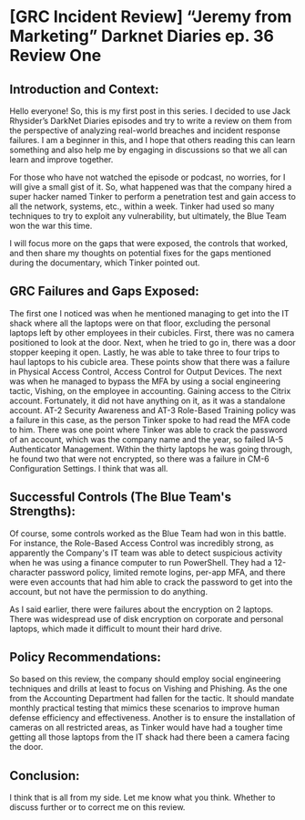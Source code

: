 # [GRC Incident Review] “Jeremy from Marketing” Darknet Diaries ep. 36 Review One

## Introduction and Context:
Hello everyone! So, this is my first post in this series. I decided to use Jack Rhysider’s DarkNet Diaries episodes and try to write a review on them from the perspective of analyzing real-world breaches and incident response failures. I am a beginner in this, and I hope that others reading this can learn something and also help me by engaging in discussions so that we all can learn and improve together. 

For those who have not watched the episode or podcast, no worries, for I will give a small gist of it. So, what happened was that the company hired a super hacker named Tinker to perform a penetration test and gain access to all the network, systems, etc., within a week. Tinker had used so many techniques to try to exploit any vulnerability, but ultimately, the Blue Team won the war this time. 

I will focus more on the gaps that were exposed, the controls that worked, and then share my thoughts on potential fixes for the gaps mentioned during the documentary, which Tinker pointed out. 

## GRC Failures and Gaps Exposed:
The first one I noticed was when he mentioned managing to get into the IT shack where all the laptops were on that floor, excluding the personal laptops left by other employees in their cubicles. First, there was no camera positioned to look at the door. Next, when he tried to go in, there was a door stopper keeping it open. Lastly, he was able to take three to four trips to haul laptops to his cubicle area. These points show that there was a failure in Physical Access Control, Access Control for Output Devices. The next was when he managed to bypass the MFA by using a social engineering tactic, Vishing, on the employee in accounting. Gaining access to the Citrix account. Fortunately, it did not have anything on it, as it was a standalone account. AT-2 Security Awareness and AT-3 Role-Based Training policy was a failure in this case, as the person Tinker spoke to had read the MFA code to him. There was one point where Tinker was able to crack the password of an account, which was the company name and the year, so failed IA-5 Authenticator Management. Within the thirty laptops he was going through, he found two that were not encrypted, so there was a failure in CM-6 Configuration Settings. I think that was all. 

## Successful Controls (The Blue Team's Strengths):
Of course, some controls worked as the Blue Team had won in this battle. For instance, the Role-Based Access Control was incredibly strong, as apparently the Company's IT team was able to detect suspicious activity when he was using a finance computer to run PowerShell. They had a 12-character password policy, limited remote logins, per-app MFA, and there were even accounts that had him able to crack the password to get into the account, but not have the permission to do anything. 

As I said earlier, there were failures about the encryption on 2 laptops. There was widespread use of disk encryption on corporate and personal laptops, which made it difficult to mount their hard drive. 

## Policy Recommendations:
So based on this review, the company should employ social engineering techniques and drills at least to focus on Vishing and Phishing. As the one from the Accounting Department had fallen for the tactic. It should mandate monthly practical testing that mimics these scenarios to improve human defense efficiency and effectiveness. Another is to ensure the installation of cameras on all restricted areas, as Tinker would have had a tougher time getting all those laptops from the IT shack had there been a camera facing the door.

## Conclusion:
I think that is all from my side. Let me know what you think. Whether to discuss further or to correct me on this review.

